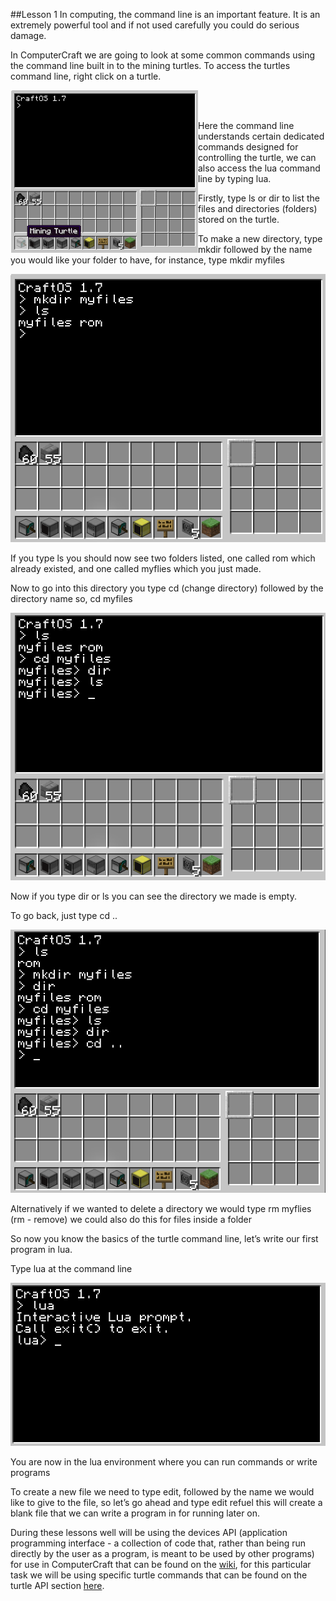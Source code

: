 ##Lesson 1
In computing, the command line is an important feature. It is an extremely powerful tool and if not used carefully you could do serious damage.

In ComputerCraft we are going to look at some common commands using the command line built in to the mining turtles.
To access the turtles command line, right click on a turtle.

<a href="Intro"><img src="https://github.com/AllenHeard/ComputerCraft/blob/master/Screenshots/Lesson%201%20Images/Intro.png" align="left" height="260" width="300" ></a>
<br><br>

Here the command line understands certain dedicated commands designed for controlling the turtle, we can also access the lua command line by typing lua.

Firstly, type ls or dir to list the files and directories (folders) stored on the turtle.

To make a new directory, type mkdir followed by the name you would like your folder to have, for instance, type mkdir myfiles

![cd](https://github.com/AllenHeard/ComputerCraft/blob/master/Screenshots/Lesson%201%20Images/cd.png?)

If you type ls you should now see two folders listed, one called rom which already existed, and one called myflies which you just made.

Now to go into this directory you type cd (change directory) followed by the directory name so, cd myfiles

![myfiles](https://github.com/AllenHeard/ComputerCraft/blob/master/Screenshots/Lesson%201%20Images/dir.png?)

Now if you type dir or ls you can see the directory we made is empty.

To go back, just type cd ..

![cd..](https://github.com/AllenHeard/ComputerCraft/blob/master/Screenshots/Lesson%201%20Images/cd...png?)

Alternatively if we wanted to delete a directory we would type rm myflies (rm - remove) we could also do this for files inside a folder

So now you know the basics of the turtle command line, let’s write our first program in lua.

Type lua at the command line

![lua](https://github.com/AllenHeard/ComputerCraft/blob/master/Screenshots/Lesson%201%20Images/lua.png?)

You are now in the lua environment where you can run commands or write programs

To create a new file we need to type edit, followed by the name we would like to give to the file, so let’s go ahead and type edit refuel this will create a blank file that we can write a program in for running later on.

During these lessons well will be using the devices API (application programming interface - a collection of code that, rather than being run directly by the user as a program, is meant to be used by other programs) for use in ComputerCraft that can be found on the [wiki](http://www.computercraft.info/wiki/Main_Page), for this particular task we will be using specific turtle commands that can be found on the turtle API section [here](http://www.computercraft.info/wiki/Turtle_(API)).

